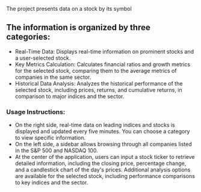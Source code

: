The project presents data on a stock by its symbol
## The information is organized by three categories:
* Real-Time Data: Displays real-time information on prominent stocks and a user-selected stock.
* Key Metrics Calculation: Calculates financial ratios and growth metrics for the selected stock, comparing them to the average metrics of companies in the same sector.
* Historical Data Analysis: Analyzes the historical performance of the selected stock, including prices, returns, and cumulative returns, in comparison to major indices and the sector.

### Usage Instructions:
* On the right side, real-time data on leading indices and stocks is displayed and updated every five minutes. You can choose a category to view specific information.
* On the left side, a sidebar allows browsing through all companies listed in the S&P 500 and NASDAQ 100.
* At the center of the application, users can input a stock ticker to retrieve detailed information, including the closing price, percentage change, and a candlestick chart of the day's prices.
  Additional analysis options are available for the selected stock, including performance comparisons to key indices and the sector.
